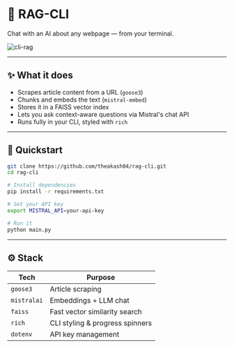 # 🧠 RAG-CLI

Chat with an AI about any webpage — from your terminal.

![cli-rag](https://github.com/user-attachments/assets/d5a3263c-be23-479e-ab29-d613347f0aa3)

---

## ✨ What it does

- Scrapes article content from a URL (`goose3`)
- Chunks and embeds the text (`mistral-embed`)
- Stores it in a FAISS vector index
- Lets you ask context-aware questions via Mistral's chat API
- Runs fully in your CLI, styled with `rich`

---

## 🚀 Quickstart

```bash
git clone https://github.com/theakash04/rag-cli.git
cd rag-cli

# Install dependencies
pip install -r requirements.txt

# Set your API key
export MISTRAL_API=your-api-key

# Run it
python main.py
```

---

## ⚙️ Stack

| Tech         | Purpose                            |
|--------------|------------------------------------|
| `goose3`     | Article scraping                   |
| `mistralai`  | Embeddings + LLM chat              |
| `faiss`      | Fast vector similarity search      |
| `rich`       | CLI styling & progress spinners    |
| `dotenv`     | API key management                 |

